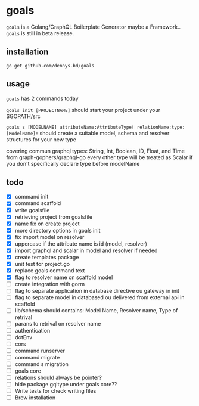 # goals
`goals` is a Golang/GraphQL Boilerplate Generator maybe a Framework.. `goals` is still in beta release.

## installation
`go get github.com/dennys-bd/goals`

## usage
`goals` has 2 commands today

`goals init [PROJECTNAME]` should start your project under your $GOPATH/src

`goals s [MODELNAME] attributeName:AttributeType! relationName:type:[ModelName]!`
should create a suitable model, schema and resolver structures for your new type

covering commun graphql types: String, Int, Boolean, ID, Float, and Time from graph-gophers/graphql-go every other type will be treated as Scalar if you don't specifically declare type before modelName


## todo

* [x] command init
* [x] command scaffold
* [x] write goalsfile
* [x] retrieving project from goalsfile
* [x] name fix on create project
* [x] more directory options in goals init
* [x] fix import model on resolver
* [x] uppercase if the attribute name is id (model, resolver)
* [x] import graphql and scalar in model and resolver if needed
* [x] create templates package
* [x] unit test for project.go
* [x] replace goals command text
* [x] flag to resolver name on scaffold model
* [ ] create integration with gorm
* [ ] flag to separate application in database directive ou gateway in init
* [ ] flag to separate model in databased ou delivered from external api in scaffold
* [ ] lib/schema should contains: Model Name, Resolver name, Type of retrival
* [ ] parans to retrival on resolver name
* [ ] authentication
* [ ] dotEnv
* [ ] cors
* [ ] command runserver
* [ ] command migrate
* [ ] command s migration
* [ ] goals core
* [ ] relations should always be pointer?
* [ ] hide package gqltype under goals core??
* [ ] Write tests for check writing files
* [ ] Brew installation